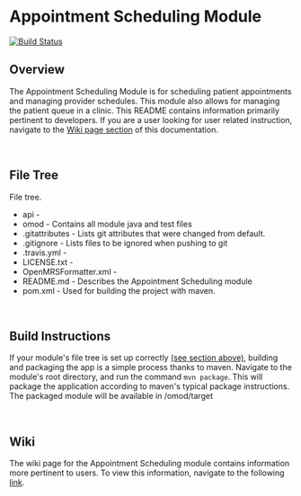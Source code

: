 Appointment Scheduling Module
==========================
[![Build Status](https://travis-ci.org/openmrs/openmrs-module-appointmentscheduling.svg?branch=master)](https://travis-ci.org/openmrs/openmrs-module-appointmentscheduling)

## Overview

The Appointment Scheduling Module is for scheduling patient appointments and managing provider schedules. This module also allows for managing the patient queue in a clinic. This README contains information primarily pertinent to developers. If you are a user looking for user related instruction, navigate to the [Wiki page section](#wiki) of this documentation.

<br>

## File Tree

File tree.
* api			-
* omod			- Contains all module java and test files
* .gitattributes	- Lists git attributes that were changed from default.
* .gitignore		- Lists files to be ignored when pushing to git
* .travis.yml		-
* LICENSE.txt		-
* OpenMRSFormatter.xml	-
* README.md		- Describes the Appointment Scheduling module
* pom.xml		- Used for building the project with maven.

<br>

## Build Instructions

If your module's file tree is set up correctly [(see section above)](#file-tree), building and packaging the app is a simple process thanks to maven. Navigate to the module's root directory, and run the command `mvn package`. This will package the application according to maven's typical package instructions. The packaged module will be available in /omod/target

<br>

## Wiki

The wiki page for the Appointment Scheduling module contains information more pertinent to users. To view this information, navigate to the following [link](https://wiki.openmrs.org/display/docs/Appointment+Scheduling+Module).
